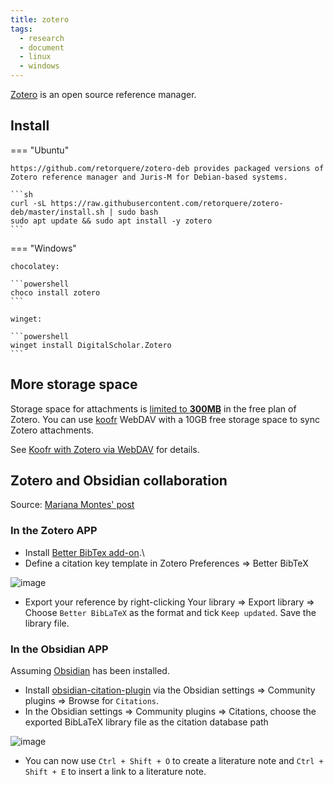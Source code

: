 ```yaml
---
title: zotero
tags:
  - research
  - document
  - linux
  - windows
---
```


[Zotero](https://www.zotero.org/) is an open source reference manager.

## Install

=== "Ubuntu"

    https://github.com/retorquere/zotero-deb provides packaged versions of Zotero reference manager and Juris-M for Debian-based systems.

    ```sh
    curl -sL https://raw.githubusercontent.com/retorquere/zotero-deb/master/install.sh | sudo bash
    sudo apt update && sudo apt install -y zotero
    ```

=== "Windows"

    chocolatey:

    ```powershell
    choco install zotero
    ```

    winget:

    ```powershell
    winget install DigitalScholar.Zotero
    ```

## More storage space

Storage space for attachments is [limited to **300MB**](https://www.zotero.org/storage) in the free plan of Zotero. You can use [koofr](https://koofr.eu/) WebDAV with a 10GB free storage space to sync Zotero attachments.

See [Koofr with Zotero via WebDAV](https://koofr.eu/blog/posts/koofr-with-zotero-via-webdav) for details.

## Zotero and Obsidian collaboration

Source: [Mariana Montes' post](https://www.marianamontes.me/post/obsidian-and-zotero/)

### In the Zotero APP

- Install [Better BibTex add-on](https://github.com/retorquere/zotero-better-bibtex/releases/).\
- Define a citation key template in Zotero Preferences => Better BibTeX

![image](https://user-images.githubusercontent.com/40054455/205590043-63c0a5bb-d0f5-45db-b1fc-953e599bb971.png)

- Export your reference by right-clicking Your library => Export library => Choose `Better BibLaTeX` as the format and tick `Keep updated`. Save the library file.

### In the Obsidian APP

Assuming [Obsidian](https://obsidian.md/) has been installed.
- Install [obsidian-citation-plugin](https://github.com/hans/obsidian-citation-plugin) via the Obsidian settings => Community plugins => Browse for `Citations`.
- In the Obsidian settings => Community plugins => Citations, choose the exported BibLaTeX library file as the citation database path

![image](https://user-images.githubusercontent.com/40054455/205593774-40946d57-53ce-410e-b3f1-45843698dd6c.png)

- You can now use `Ctrl + Shift + O` to create a literature note and `Ctrl + Shift + E` to insert a link to a literature note.
